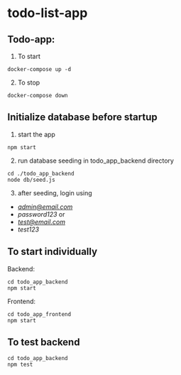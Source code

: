 # todo-list-app

## Todo-app:
1. To start
```
docker-compose up -d
```
2. To stop
```
docker-compose down
```

## Initialize database before startup
1. start the app
```
npm start
```
2. run database seeding in todo_app_backend directory
```
cd ./todo_app_backend
node db/seed.js
```
3. after seeding, login using
- *admin@email.com*
- _password123_
or
- *test@email.com*
- _test123_

## To start individually
Backend:
```
cd todo_app_backend
npm start
```
Frontend:
```
cd todo_app_frontend
npm start
```

## To test backend
```
cd todo_app_backend
npm test
```
